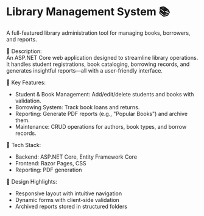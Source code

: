 <h1>Library Management System 📚</h1>
A full-featured library administration tool for managing books, borrowers, and reports.<br>

🔹 Description:</br>
An ASP.NET Core web application designed to streamline library operations. It handles student registrations, book cataloging, borrowing records, and generates insightful reports—all with a user-friendly interface.

🔹 Key Features:
<ul>
  <li>Student & Book Management: Add/edit/delete students and books with validation.</li>
  
  <li>Borrowing System: Track book loans and returns.</li>
  
  <li>Reporting: Generate PDF reports (e.g., "Popular Books") and archive them.</li>
  
  <li>Maintenance: CRUD operations for authors, book types, and borrow records.</li>
</ul>

🔹 Tech Stack:
<ul>
  <li>Backend: ASP.NET Core, Entity Framework Core</li>
  <li>Frontend: Razor Pages, CSS</li>
  <li>Reporting: PDF generation</li>
</ul>

🔹 Design Highlights:
<ul>
  <li>Responsive layout with intuitive navigation</li>
  <li>Dynamic forms with client-side validation</li>
  <li>Archived reports stored in structured folders</li>
</ul>
